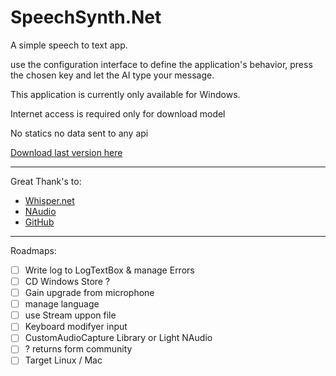 # SpeechSynth.Net

A simple speech to text app.


use the configuration interface to define the application's behavior, press the chosen key and let the AI type your message.

This application is currently only available for Windows.

Internet access is required only for download model

No statics no data sent to any api

[Download last version here](https://github.com/Coopaguard/SpeechSynth.Net/releases/latest)

----

Great Thank's to:
- [Whisper.net](https://github.com/sandrohanea/whisper.net)
- [NAudio](https://github.com/naudio/NAudio)
- [GitHub](https://github.com)

----

Roadmaps:
- [ ] Write log to LogTextBox & manage Errors
- [ ] CD Windows Store ?
- [ ] Gain upgrade from microphone
- [ ] manage language
- [ ] use Stream uppon file
- [ ] Keyboard modifyer input
- [ ] CustomAudioCapture Library or Light NAudio
- [ ] ? returns form community
- [ ] Target Linux / Mac
